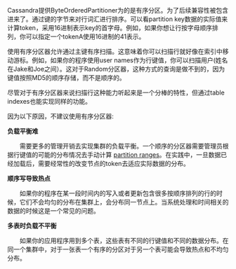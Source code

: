 Cassandra提供ByteOrderedPartitioner为的是有序分区。为了后续兼容性被包含进来了。通过键的字节来对行词汇进行排序。可以看partition key数据的实际值来计算token，采用16进制表示key的首字母。例如，如果你想让行按字母顺序排列，你可以指定一个tokenA使用16进制的41表示。

使用有序分区器允许通过主键有序扫描。这意味着你可以扫描行就好像在索引中移动游标。例如，如果你的程序使用user names作为行键值，你可以扫描用户(姓名在Jake和Joe之间）。这对于Random分区器，这种方式的查询是做不到的，因为键值按照MD5的顺序存储，而不是顺序的。

尽管对于有序分区器来说扫描行这种能力听起来是一个分棒的特性，但通过table indexes也能实现同样的功能。

因为以下原因，不建议使用有序分区器:

**负载平衡难**

 　　需要更多的管理开销去实现集群的负载平衡。一个顺序的分区器需要管理员根据行键值的可能的分布情况去手动计算 [partition ranges](http://docs.datastax.com/en/glossary/doc/glossary/gloss_partition_range.html)。在实践中，一旦数据已经加载后，需要经常性的改变节点的token去适应实际数据的分布。

**顺序写导致热点**

 　　如果你的程序在某一段时间内的写入或者更新包含很多按顺序排列的行的时候，它们不会均匀的分布在集群上，会分布同一节点上。当系统处理和时间相关的数据的时候这是一个常见的问题。

**多表时负载不平衡**

 　　如果你的应用程序用到多个表，这些表有不同的行键值和不同的数据分布。在同一个集群中，对于一张表一个有序的分区对于另一个表可能会导致热点和不均匀分布。
